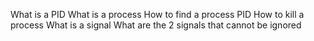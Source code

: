 What is a PID
What is a process
How to find a process PID
How to kill a process
What is a signal
What are the 2 signals that cannot be ignored
